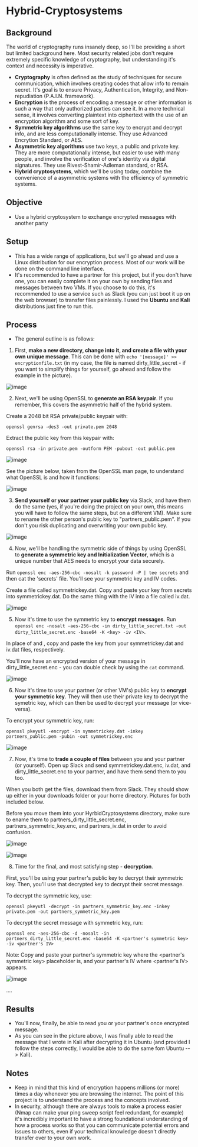 # **Hybrid-Cryptosystems**

## **Background**
The world of cryptography runs insanely deep, so I'll be providing a short but limited background here. Most security related jobs don't require extremely specific knowledge of cryptography, but understanding it's context and necessity is imperative.
- **Cryptography** is often defined as the study of techniques for secure communication, which involves creating codes that allow info to remain secret. It's goal is to ensure Privacy, Authentication, Integrity, and Non-repudiation (P.A.I.N. framework).
- **Encryption** is the process of encoding a message or other information is such a way that only authorized parties can see it. In a more technical sense, it involves converting plaintext into ciphertext with the use of an encryption algorithm and some sort of key.
- **Symmetric key algorithms** use the same key to encrypt and decrypt info, and are less computationally intense. They use Advanced Encrytion Standard, or AES.
- **Asymmetric key algorithms** use two keys, a public and private key. They are more computationally intense, but easier to use with many people, and involve the verification of one's identity via digital signatures. They use Rivest-Shamir-Adleman standard, or RSA.
- **Hybrid cryptosystems**, which we'll be using today, combine the convenience of a asymmetric systems with the efficiency of symmetric systems. 

## **Objective**
- Use a hybrid cryptosystem to exchange encrypted messages with another party

## **Setup**
- This has a wide range of applications, but we'll go ahead and use a Linux distribution for our encryption process. Most of our work will be done on the command line interface.
- It's recommended to have a partner for this project, but if you don't have one, you can easily complete it on your own by sending files and messages between two VMs. If you choose to do this, it's recommended to use a service such as Slack (you can just boot it up on the web browser) to transfer files painlessly. I used the **Ubuntu** and **Kali** distributions just fine to run this.

## **Process** 
- The general outline is as follows: 
1. First, **make a new directory, change into it, and create a file with your own unique message**. This can be done with `echo '[message]' >> encryptionfile.txt` (in my case, the file is named dirty_little_secret - if you want to simplify things for yourself, go ahead and follow the example in the picture).

![image](https://user-images.githubusercontent.com/55573209/77864203-ee276080-71ec-11ea-8743-2b6d2a362804.png)

2. Next, we'll be using OpenSSL to **generate an RSA keypair**. If you remember, this covers the asymmetric half of the hybrid system. 

Create a 2048 bit RSA private/public keypair with:

`openssl genrsa -des3 -out private.pem 2048`

Extract the public key from this keypair with:

`openssl rsa -in private.pem -outform PEM -pubout -out public.pem`

![image](https://user-images.githubusercontent.com/55573209/77864205-f1bae780-71ec-11ea-9271-fc18ba0fc874.png)

See the picture below, taken from the OpenSSL man page, to understand what OpenSSL is and how it functions:

![image](https://user-images.githubusercontent.com/55573209/77864261-275fd080-71ed-11ea-99ef-f7ad9203ef73.png)

3. **Send yourself or your partner your public key** via Slack, and have them do the same (yes, if you're doing the project on your own, this means you will have to follow the same steps, but on a different VM). Make sure to rename the other person's public key to "partners_public.pem". If you don't you risk duplicating and overwriting your own public key. 

![image](https://user-images.githubusercontent.com/55573209/77864207-f4b5d800-71ec-11ea-89e6-55980c93642b.png)

4. Now, we'll be handling the symmetric side of things by using OpenSSL to **generate a symmetric key and Initialization Vector**, which is a unique number that AES needs to encrypt your data securely.

Run `openssl enc -aes-256-cbc -nosalt -k password -P | tee secrets` and then cat the 'secrets' file. You'll see your symmetric key and IV codes. 

Create a file called symmetrickey.dat. Copy and paste your key from secrets into symmetrickey.dat. Do the same thing with the IV into a file called iv.dat.

![image](https://user-images.githubusercontent.com/55573209/77864209-f8495f00-71ec-11ea-824b-cdbc48f515e8.png)

5. Now it's time to use the symmetric key to **encrypt messages**. Run `openssl enc -nosalt -aes-256-cbc -in dirty_little_secret.txt -out dirty_little_secret.enc -base64 -K <key> -iv <IV>`.

In place of <key> and <IV>, copy and paste the key from your symmetrickey.dat and iv.dat files, respectively.
  
You'll now have an encrypted version of your message in dirty_little_secret.enc - you can double check by using the `cat` command.

![image](https://user-images.githubusercontent.com/55573209/77864219-01d2c700-71ed-11ea-939c-c3fea794d83a.png)

6. Now it's time to use your partner (or other VM's) public key to **encrypt your symmetric key**. They will then use their private key to decrypt the symetric key, which can then be used to decrypt your message (or vice-versa). 

To encrypt your symmetric key, run:

`openssl pkeyutl -encrypt -in symmetrickey.dat -inkey partners_public.pem -pubin -out symmetrickey.enc`

![image](https://user-images.githubusercontent.com/55573209/77864221-06977b00-71ed-11ea-9f4b-c68d57c00285.png)

7. Now, it's time to **trade a couple of files** between you and your partner (or yourself). Open up Slack and send symmetrickey.dat.enc, iv.dat, and dirty_little_secret.enc to your partner, and have them send them to you too.

When you both get the files, download them from Slack. They should show up either in your downloads folder or your home directory. Pictures for both included below.

Before you move them into your HyrbidCryptosystems directory, make sure to ename them to partners_dirty_little_secret.enc, partners_symmetric_key.enc, and partners_iv.dat in order to avoid confusion. 

![image](https://user-images.githubusercontent.com/55573209/77864232-11521000-71ed-11ea-9e07-177cab13770b.png)

![image](https://user-images.githubusercontent.com/55573209/77864237-157e2d80-71ed-11ea-8b3b-2f6112aae136.png)

8. Time for the final, and most satisfying step - **decryption**. 

First, you'll be using your partner's public key to decrypt their symmetric key. Then, you'll use that decrypted key to decrypt their secret message.

To decrypt the symmetric key, use:

`openssl pkeyutl -decrypt -in partners_symmetric_key.enc -inkey private.pem -out partners_symmetric_key.pem`

To decrypt the secret message with symmetric key, run:

`openssl enc -aes-256-cbc -d -nosalt -in partners_dirty_little_secret.enc -base64 -K <partner's symmetric key> -iv <partner's IV>`

Note: Copy and paste your partner's symmetric key where the <partner's symmetric key> placeholder is, and your partner's IV where <partner's IV> appears.

![image](https://user-images.githubusercontent.com/55573209/77864250-1b740e80-71ed-11ea-9892-e3802ba42de5.png)

....

## **Results**
- You'll now, finally, be able to read you or your partner's once encrypted message. 
- As you can see in the picture above, I was finally able to read the message that I wrote in Kali after decrypting it in Ubuntu (and provided I follow the steps correctly, I would be able to do the same fom Ubuntu --> Kali). 

## **Notes** 
- Keep in mind that this kind of encryption happens millions (or more) times a day whenever you are browsing the internet. The point of this project is to understand the process and the concepts involved. 
- In security, although there are always tools to make a process easier (Nmap can make your ping sweep script feel redundant, for example) it's incredibly important to have a strong foundational understanding of how a process works so that you can communicate potential errors and issues to others, even if your technical knowledge doesn't directly transfer over to your own work. 
